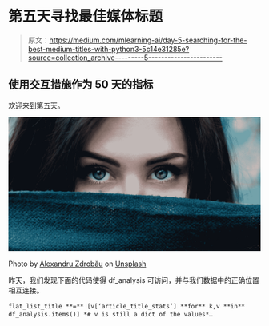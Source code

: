 # 第五天寻找最佳媒体标题

> 原文：<https://medium.com/mlearning-ai/day-5-searching-for-the-best-medium-titles-with-python3-5c14e31285e?source=collection_archive---------5----------------------->

## 使用交互措施作为 50 天的指标

欢迎来到第五天。

![](img/121516944bd9da678e7d60c11754b1c5.png)

Photo by [Alexandru Zdrobău](https://unsplash.com/@alexandruz?utm_source=medium&utm_medium=referral) on [Unsplash](https://unsplash.com?utm_source=medium&utm_medium=referral)

昨天，我们发现下面的代码使得 df_analysis 可访问，并与我们数据中的正确位置相互连接。

```
flat_list_title **=** [v[‘article_title_stats’] **for** k,v **in** df_analysis.items()] *# v is still a dict of the values*…
```